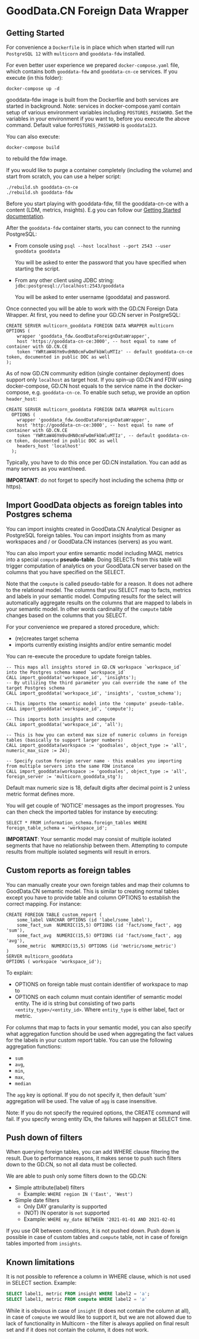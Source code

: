 # GoodData.CN Foreign Data Wrapper

## Getting Started

For convenience a `Dockerfile` is in place which when started will run `PostgreSQL 12` with `multicorn` and `gooddata-fdw`
installed.

For even better user experience we prepared `docker-compose.yaml` file, which contains both `gooddata-fdw` and `gooddata-cn-ce` services.
If you execute (in this folder):
``` shell
docker-compose up -d
```
gooddata-fdw image is built from the Dockerfile and both services are started in background.
Note: services in docker-compose.yaml contain setup of various environment variables including `POSTGRES_PASSWORD`.
Set the variables in your environment if you want to, before you execute the above command.
Default value for`POSTGRES_PASSWORD` is `gooddata123`.

You can also execute:
``` shell
docker-compose build
```
to rebuild the fdw image.

If you would like to purge a container completely (including the volume) and start from scratch, you can use a helper script:
```
./rebuild.sh gooddata-cn-ce
./rebuild.sh gooddata-fdw
```

Before you start playing with gooddata-fdw, fill the gooddata-cn-ce with a content (LDM, metrics, insights).
E.g you can follow our [Getting Started documentation](https://www.gooddata.com/developers/cloud-native/doc/1.5/getting-started/).

After the `gooddata-fdw` container starts, you can connect to the running PostgreSQL:

-   From console using `psql --host localhost --port 2543 --user gooddata gooddata`

    You will be asked to enter the password that you have specified when starting the script.

-   From any other client using JDBC string: `jdbc:postgresql://localhost:2543/gooddata`

    You will be asked to enter username (gooddata) and password.

Once connected you will be able to work with the GD.CN Foreign Data Wrapper.
At first, you need to define your GD.CN server in PostgreSQL:

```postgresql
CREATE SERVER multicorn_gooddata FOREIGN DATA WRAPPER multicorn
OPTIONS (
    wrapper 'gooddata_fdw.GoodDataForeignDataWrapper',
    host 'https://gooddata-cn-ce:3000', -- host equal to name of container with GD.CN.CE
    token 'YWRtaW46Ym9vdHN0cmFwOmFkbWluMTIz' -- default gooddata-cn-ce token, documented in public DOC as well
);
```

As of now GD.CN community edition (single container deployment) does support only `localhost` as target host.
If you spin-up GD.CN and FDW using docker-compose, GD.CN host equals to the service name in the docker-compose, e.g. `gooddata-cn-ce`.
To enable such setup, we provide an option `header_host`:
```postgresql
CREATE SERVER multicorn_gooddata FOREIGN DATA WRAPPER multicorn
  OPTIONS (
    wrapper 'gooddata_fdw.GoodDataForeignDataWrapper',
    host 'http://gooddata-cn-ce:3000', -- host equal to name of container with GD.CN.CE
    token 'YWRtaW46Ym9vdHN0cmFwOmFkbWluMTIz', -- default gooddata-cn-ce token, documented in public DOC as well
    headers_host 'localhost'
  );
```

Typically, you have to do this once per GD.CN installation. You can add as many servers as you want/need.

**IMPORTANT**: do not forget to specify host including the schema (http or https).

## Import GoodData objects as foreign tables into Postgres schema

You can import insights created in GoodData.CN Analytical Designer as PostgreSQL foreign tables.
You can import insights from as many workspaces and / or GoodData.CN instances (servers) as you want.

You can also import your entire semantic model including MAQL metrics into a special `compute` **pseudo-table**.
Doing SELECTs from this table will trigger computation of analytics on your GoodData.CN server based on the columns
that you have specified on the SELECT.

Note that the `compute` is called pseudo-table for a reason. It does not adhere to the relational model. The columns
that you SELECT map to facts, metrics and labels in your semantic model. Computing results for the select will automatically
aggregate results on the columns that are mapped to labels in your semantic model. In other words cardinality of
the `compute` table changes based on the columns that you SELECT.

For your convenience we prepared a stored procedure, which:
- (re)creates target schema
- imports currently existing insights and/or entire semantic model

You can re-execute the procedure to update foreign tables.

```postgresql
-- This maps all insights stored in GD.CN workspace `workspace_id` into the Postgres schema named `workspace_id`
CALL import_gooddata('workspace_id', 'insights');
-- By utilizing the third parameter you can override the name of the target Postgres schema
CALL import_gooddata('workspace_id', 'insights', 'custom_schema');

-- This imports the semantic model into the 'compute' pseudo-table.
CALL import_gooddata('workspace_id', 'compute');

-- This imports both insights and compute
CALL import_gooddata('workspace_id', 'all');

-- This is how you can extend max size of numeric columns in foreign tables (basically to support larger numbers)
CALL import_gooddata(workspace := 'goodsales', object_type := 'all', numeric_max_size := 24);

-- Specify custom foreign server name - this enables you importing from multiple servers into the same FDW instance
CALL import_gooddata(workspace := 'goodsales', object_type := 'all', foreign_server := 'multicorn_gooddata_stg');
```

Default max numeric size is 18, default digits after decimal point is 2 unless metric format defines more.

You will get couple of 'NOTICE' messages as the import progresses. You can then check the imported tables for instance
by executing:

```postgresql
SELECT * FROM information_schema.foreign_tables WHERE foreign_table_schema = 'workspace_id';
```

**IMPORTANT**: Your semantic model may consist of multiple isolated segments that have no relationship between them. Attempting
to compute results from multiple isolated segments will result in errors.

## Custom reports as foreign tables

You can manually create your own foreign tables and map their columns to GoodData.CN semantic model. This is similar
to creating normal tables except you have to provide table and column OPTIONS to establish the correct mapping. For instance:

```postgresql
CREATE FOREIGN TABLE custom_report (
    some_label VARCHAR OPTIONS (id 'label/some_label'),
    some_fact_sum  NUMERIC(15,5) OPTIONS (id 'fact/some_fact', agg 'sum'),
    some_fact_avg  NUMERIC(15,5) OPTIONS (id 'fact/some_fact', agg 'avg'),
    some_metric  NUMERIC(15,5) OPTIONS (id 'metric/some_metric')
)
SERVER multicorn_gooddata
OPTIONS ( workspace 'workspace_id');
```

To explain:

-  OPTIONS on foreign table must contain identifier of workspace to map to
-  OPTIONS on each column must contain identifier of semantic model entity. The id is string but consisting
   of two parts `<entity_type>/<entity_id>`. Where `entity_type` is either label, fact or metric.

For columns that map to facts in your semantic model, you can also specify what aggregation function should be used when
aggregating the fact values for the labels in your custom report table. You can use the following aggregation functions:

-  `sum`
-  `avg`,
-  `min`,
-  `max`,
-  `median`

The `agg` key is optional. If you do not specify it, then default 'sum' aggregation will be used. The value of `agg` is
case insensitive.

Note: If you do not specify the required options, the CREATE command will fail. If you specify wrong entity IDs,
the failures will happen at SELECT time.

## Push down of filters

When querying foreign tables, you can add WHERE clause filtering the result.
Due to performance reasons, it makes sense to push such filters down to the GD.CN, so not all data must be collected.

We are able to push only some filters down to the GD.CN:
- Simple attribute(label) filters
  - Example: `WHERE region IN ('East', 'West')`
- Simple date filters
  - Only DAY granularity is supported
  - (NOT) IN operator is `not` supported
  - Example: `WHERE my_date BETWEEN '2021-01-01 AND 2021-02-01`

If you use OR between conditions, it is not pushed down.
Push down is possible in case of custom tables and `compute` table, not in case of foreign tables imported from `insights`.

## Known limitations

It is not possible to reference a column in WHERE clause, which is not used in SELECT section.
Example:
```sql
SELECT label1, metric FROM insight WHERE label2 = 'a';
SELECT label1, metric FROM compute WHERE label2 = 'a'
```

While it is obvious in case of `insight` (it does not contain the column at all), in case of `compute` we would like to support it,
but we are not allowed due to lack of functionality in Multicorn -
the filter is always applied on final result set and if it does not contain the column, it does not work.
